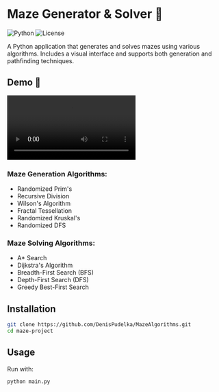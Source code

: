 # Maze Generator & Solver 🧩

![Python](https://img.shields.io/badge/Python-3.8%2B-blue) 
![License](https://img.shields.io/badge/License-MIT-green)

A Python application that generates and solves mazes using various algorithms.
Includes a visual interface and supports both generation and pathfinding techniques.

## Demo 🎥

![Maze Generation & Solving Demo](assets/demo.mp4)

### Maze Generation Algorithms:
- Randomized Prim's
- Recursive Division
- Wilson's Algorithm
- Fractal Tessellation
- Randomized Kruskal's
- Randomized DFS

### Maze Solving Algorithms:
- A* Search
- Dijkstra's Algorithm
- Breadth-First Search (BFS)
- Depth-First Search (DFS)
- Greedy Best-First Search


## Installation
```bash
git clone https://github.com/DenisPudelka/MazeAlgorithms.git
cd maze-project
```

## Usage
Run with:
```bash
python main.py
```